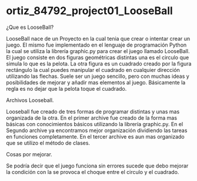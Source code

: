 # ortiz_84792_project01_LooseBall

¿Que es LooseBall?

LooseBall nace de un Proyecto en la cual tenia que crear o intentar crear un juego. El mismo fue implementado en el lenguaje de programación Python la cual se utiliza la librería graphic.py para crear el juego llamado LooseBall. El juego consiste en dos figuras geométricas distintas una es el circulo que simula lo que es la pelota. La otra figura es un cuadrado creado por la figura rectángulo la cual puedes manipular el cuadrado en cualquier dirección utilizando las flechas. Suele ser un juego sencillo, pero con muchas ideas y posibilidades de mejorar y añadir mas elementos al juego. Básicamente la regla es no dejar que la pelota toque el cuadrado.





Archivos Looseball.

Looseball fue creado de tres formas de programar distintas y unas mas organizada de la otra. En el primer archive fue creado de la forma mas básicas con conocimientos básicos utilizando la librería graphic.py. En el Segundo archive ya encontramos mejor organización dividiendo las tareas en funciones completamente. En el tercer archive es aun mas organizado que se utilizo el método de clases.


Cosas por mejorar.

Se podría decir que el juego funciona sin errores sucede que debo mejorar la condición con la se provoca el choque entre el circulo y el cuadrado.
